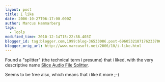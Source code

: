 ```yaml
---
layout: post
title: I like
date: 2006-10-27T06:17:00.000Z
author: Marcus Hammarberg
tags:
  - Tools
modified_time: 2010-12-14T15:22:38.403Z
blogger_id: tag:blogger.com,1999:blog-36533086.post-6960532187176233706
blogger_orig_url: http://www.marcusoft.net/2006/10/i-like.html
---
```



Found
a "splitter" (the technical term i presume) that i liked, with the very
descriptive name
[Slice Audio File
Splitter](http://www.nch.com.au/splitter/index.html?ref=google&ref2=slice&gclid=CNLejq3ImIgCFRFOZwodeC1ASg).

Seems to be free also, which means that i like it more ;-)
